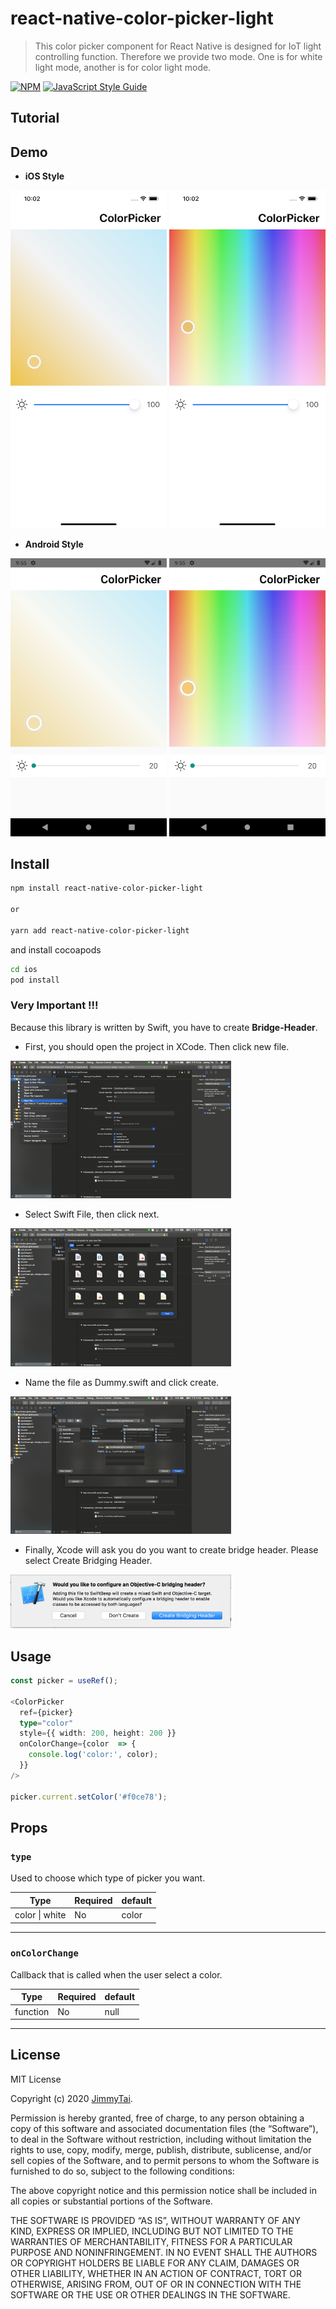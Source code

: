 # react-native-color-picker-light

> This color picker component for React Native is designed for IoT light controlling function. Therefore we provide two mode. One is for white light mode, another is for color light mode. 

[![NPM](https://img.shields.io/npm/v/react-native-color-picker-light.svg)](https://www.npmjs.com/package/react-native-color-picker-light) [![JavaScript Style Guide](https://img.shields.io/badge/code_style-standard-brightgreen.svg)](https://standardjs.com)

## Tutorial

## Demo


- **iOS Style**

<img src="https://github.com/JimmyTai/react-native-color-picker-light/blob/master/images/ios-white.png?raw=true" alt="drawing" width="250"/>
<img src="https://github.com/JimmyTai/react-native-color-picker-light/blob/master/images/ios-color.png?raw=true" alt="drawing" width="250"/>

- **Android Style**

<img src="https://github.com/JimmyTai/react-native-color-picker-light/blob/master/images/android-white.png?raw=true" alt="drawing" width="250"/>
<img src="https://github.com/JimmyTai/react-native-color-picker-light/blob/master/images/android-color.png?raw=true" alt="drawing" width="250"/>

## Install

```bash
npm install react-native-color-picker-light

or

yarn add react-native-color-picker-light
```
and install cocoapods
```bash
cd ios
pod install
```
### Very Important !!!

Because this library is written by Swift, you have to create **Bridge-Header**.

- First, you should open the project in XCode. Then click new file.

<img src="https://github.com/JimmyTai/react-native-color-picker-light/blob/master/images/xcode_setup_01.png?raw=true" alt="drawing" width="70%"/>


- Select Swift File, then click next.

<img src="https://github.com/JimmyTai/react-native-color-picker-light/blob/master/images/xcode_setup_02.png?raw=true" alt="drawing" width="70%"/>

- Name the file as Dummy.swift and click create.

<img src="https://github.com/JimmyTai/react-native-color-picker-light/blob/master/images/xcode_setup_03.png?raw=true" alt="drawing" width="70%"/>

- Finally, Xcode will ask you do you want to create bridge header. Please select Create Bridging Header.

<img src="https://github.com/JimmyTai/react-native-color-picker-light/blob/master/images/xcode_setup_04.png?raw=true" alt="drawing" width="70%"/>

## Usage
```ts
const picker = useRef();

<ColorPicker
  ref={picker}
  type="color"
  style={{ width: 200, height: 200 }}
  onColorChange={color  => {
	console.log('color:', color);
  }}
/>

picker.current.setColor('#f0ce78');

```

## Props

### `type`

Used to choose which type of picker you want.

| Type       | Required | default |
| ---------- | -------- | ------- |
| color \| white | No   | color   |

---
### `onColorChange`

Callback that is called when the user select a color.

| Type       | Required | default |
| ---------- | -------- | ------- |
| function   | No       | null    |

---

## License

MIT License

Copyright (c) 2020  [JimmyTai](https://github.com/JimmyTai).

Permission is hereby granted, free of charge, to any person
obtaining a copy of this software and associated documentation
files (the “Software”), to deal in the Software without
restriction, including without limitation the rights to use,
copy, modify, merge, publish, distribute, sublicense, and/or sell
copies of the Software, and to permit persons to whom the
Software is furnished to do so, subject to the following
conditions:

The above copyright notice and this permission notice shall be
included in all copies or substantial portions of the Software.

THE SOFTWARE IS PROVIDED “AS IS”, WITHOUT WARRANTY OF ANY KIND,
EXPRESS OR IMPLIED, INCLUDING BUT NOT LIMITED TO THE WARRANTIES
OF MERCHANTABILITY, FITNESS FOR A PARTICULAR PURPOSE AND
NONINFRINGEMENT. IN NO EVENT SHALL THE AUTHORS OR COPYRIGHT
HOLDERS BE LIABLE FOR ANY CLAIM, DAMAGES OR OTHER LIABILITY,
WHETHER IN AN ACTION OF CONTRACT, TORT OR OTHERWISE, ARISING
FROM, OUT OF OR IN CONNECTION WITH THE SOFTWARE OR THE USE OR
OTHER DEALINGS IN THE SOFTWARE.
